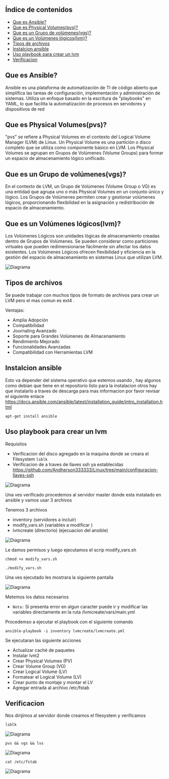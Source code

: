 ## Índice de contenidos
* [ Que es Ansible?](#item1)
* [Que es Physical Volumes(pvs)?](#item2)
* [Que es un  Grupo de volúmenes(vgs)?](#item3)
* [Que es un  Volúmenes lógicos(lvm)?](#item4)
* [Tipos de archivos](#item5)
* [Instalcion ansible](#item6)
* [Uso playbook para crear un lvm](#item7)
* [Verificacion](#item8)

<a name="item1"></a>
## Que es Ansible?
Ansible es una plataforma de automatización de TI de código abierto que simplifica las tareas de configuración, implementación y administración de sistemas. Utiliza un enfoque basado en la escritura de "playbooks" en YAML, lo que facilita la automatización de procesos en servidores y dispositivos de red

<a name="item2"></a>
## Que es Physical Volumes(pvs)?
"pvs" se refiere a Physical Volumes en el contexto del Logical Volume Manager (LVM) de Linux. Un Physical Volume es una partición o disco completo que se utiliza como componente básico en LVM. Los Physical Volumes se agrupan en Grupos de Volúmenes (Volume Groups) para formar un espacio de almacenamiento lógico unificado.

<a name="item3"></a>
## Que es un  Grupo de volúmenes(vgs)?

En el contexto de LVM, un Grupo de Volúmenes (Volume Group o VG) es una entidad que agrupa uno o más Physical Volumes en un conjunto único y lógico. Los Grupos de Volúmenes permiten crear y gestionar volúmenes lógicos, proporcionando flexibilidad en la asignación y redistribución de espacio de almacenamiento.

<a name="item4"></a>
## Que es un  Volúmenes lógicos(lvm)?

Los Volúmenes Lógicos son unidades lógicas de almacenamiento creadas dentro de Grupos de Volúmenes. Se pueden considerar como particiones virtuales que pueden redimensionarse fácilmente sin afectar los datos existentes. Los Volúmenes Lógicos ofrecen flexibilidad y eficiencia en la gestión del espacio de almacenamiento en sistemas Linux que utilizan LVM.

![Diagrama](https://github.com/Andherson333333/Linux/blob/main/Creacion%20lvm%20con%20ansible/imagenes/lvm-1.PNG)

<a name="item5"></a>
## Tipos de archivos

Se puede trabajar con muchos tipos de formato de archivos para crear un LVM pero el mas comun es ext4 .

Ventajas:
- Amplia Adopción
- Compatibilidad
- Journaling Avanzado
- Soporte para Grandes Volúmenes de Almacenamiento
- Rendimiento Mejorado
- Funcionalidades Avanzadas
- Compatibilidad con Herramientas LVM

<a name="item6"></a>
## Instalcion ansible
Esto va depender del sistema operativo que estemos usando , hay algunos como debian que tiene en el repositorio listo para la instalacion otros hay que instalarlo a traves de descarga para mas informacion por favor revisar el siguiente enlace https://docs.ansible.com/ansible/latest/installation_guide/intro_installation.html

```
apt-get install ansible
```

<a name="item7"></a>
## Uso playbook para crear un lvm

Requisitos 
- Verificacion del disco agregado en la maquina donde se creara el Filesystem `lsblk`
- Verificacion de a traves de llaves ssh ya establecidas https://github.com/Andherson333333/Linux/tree/main/configuracion-llaves-ssh

![Diagrama](https://github.com/Andherson333333/Linux/blob/main/Creacion%20lvm%20con%20ansible/imagenes/lvm-2.PNG)

Una ves verificado procedemos al servidor master donde esta instalado en ansible y vamos usar 3 archivos

Tenemos 3 archivos 
- inventory (servidores a incluir)
- modify_vars.sh (variables a modificar )
- lvmcreate (directorio) (ejecuacion del ansible)

![Diagrama](https://github.com/Andherson333333/Linux/blob/main/Creacion%20lvm%20con%20ansible/imagenes/lvm-3.PNG)

Le damos permisos y luego ejecutamos el scrip modify_vars.sh 

```
chmod +x modify_vars.sh
```

```
./modify_vars.sh
```

Una ves ejecutado les mostrara la siguiente pantalla 

![Diagrama](https://github.com/Andherson333333/Linux/blob/main/Creacion%20lvm%20con%20ansible/imagenes/lvm-4PNG.PNG)

Metemos los datos necesarios 

- `Nota:` Si presenta error en algun caracter puede ir y modificar las variables directamente en la ruta /lvmcreate/vars/main.yml

Procedemso a ejecutar el playbook con el siguiente comando 

```
ansible-playbook -i inventory lvmcreate/lvmcreate.yml
```
Se ejecutaran las siguiente acciones

-  Actualizar caché de paquetes
-  Instalar lvm2
-  Crear Physical Volumes (PV)
-  Crear Volume Group (VG)
-  Crear Logical Volume (LV)
-   Formatear el Logical Volume (LV)
-   Crear punto de montaje y montar el LV
-   Agregar entrada al archivo /etc/fstab

<a name="item8"></a>
## Verificacion 

Nos dirijimos al servidor donde creamos el filesystem y verificamos

```
lsblk
```
![Diagrama](https://github.com/Andherson333333/Linux/blob/main/Creacion%20lvm%20con%20ansible/imagenes/lvm-6.PNG)

```
pvs && vgs && lvs
```
![Diagrama](https://github.com/Andherson333333/Linux/blob/main/Creacion%20lvm%20con%20ansible/imagenes/lvm-7.PNG)

```
cat /etc/fstab
```
![Diagrama](https://github.com/Andherson333333/Linux/blob/main/Creacion%20lvm%20con%20ansible/imagenes/lvm-8.PNG)












